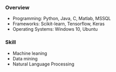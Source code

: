 ### Overview
- Programming: Python, Java, C, Matlab, MSSQL
- Frameworks: Scikit-learn, Tensorflow, Keras
- Operating Systems: Windows 10, Ubuntu
### Skill
- Machine leaning
- Data mining
- Natural Language Processing
